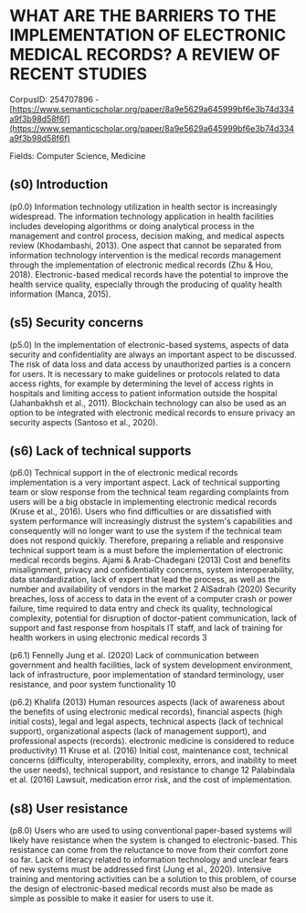 # WHAT ARE THE BARRIERS TO THE IMPLEMENTATION OF ELECTRONIC MEDICAL RECORDS? A REVIEW OF RECENT STUDIES

CorpusID: 254707896 - [https://www.semanticscholar.org/paper/8a9e5629a645999bf6e3b74d334a9f3b98d58f6f](https://www.semanticscholar.org/paper/8a9e5629a645999bf6e3b74d334a9f3b98d58f6f)

Fields: Computer Science, Medicine

## (s0) Introduction
(p0.0) Information technology utilization in health sector is increasingly widespread. The information technology application in health facilities includes developing algorithms or doing analytical process in the management and control process, decision making, and medical aspects review (Khodambashi, 2013). One aspect that cannot be separated from information technology intervention is the medical records management through the implementation of electronic medical records (Zhu & Hou, 2018). Electronic-based medical records have the potential to improve the health service quality, especially through the producing of quality health information (Manca, 2015).
## (s5) Security concerns
(p5.0) In the implementation of electronic-based systems, aspects of data security and confidentiality are always an important aspect to be discussed. The risk of data loss and data access by unauthorized parties is a concern for users. It is necessary to make guidelines or protocols related to data access rights, for example by determining the level of access rights in hospitals and limiting access to patient information outside the hospital (Jahanbakhsh et al., 2011). Blockchain technology can also be used as an option to be integrated with electronic medical records to ensure privacy an security aspects (Santoso et al., 2020).
## (s6) Lack of technical supports
(p6.0) Technical support in the of electronic medical records implementation is a very important aspect. Lack of technical supporting team or slow response from the technical team regarding complaints from users will be a big obstacle in implementing electronic medical records (Kruse et al., 2016). Users who find difficulties or are dissatisfied with system performance will increasingly distrust the system's capabilities and consequently will no longer want to use the system if the technical team does not respond quickly. Therefore, preparing a reliable and responsive technical support team is a must before the implementation of electronic medical records begins. Ajami & Arab-Chadegani (2013) Cost and benefits misalignment, privacy and confidentiality concerns, system interoperability, data standardization, lack of expert that lead the process, as well as the number and availability of vendors in the market 2 AlSadrah (2020) Security breaches, loss of access to data in the event of a computer crash or power failure, time required to data entry and check its quality, technological complexity, potential for disruption of doctor-patient communication, lack of support and fast response from hospitals IT staff, and lack of training for health workers in using electronic medical records 3

(p6.1) Fennelly Jung et al. (2020) Lack of communication between government and health facilities, lack of system development environment, lack of infrastructure, poor implementation of standard terminology, user resistance, and poor system functionality 10

(p6.2) Khalifa (2013) Human resources aspects (lack of awareness about the benefits of using electronic medical records), financial aspects (high initial costs), legal and legal aspects, technical aspects (lack of technical support), organizational aspects (lack of management support), and professional aspects (records). electronic medicine is considered to reduce productivity) 11 Kruse et al. (2016) Initial cost, maintenance cost, technical concerns (difficulty, interoperability, complexity, errors, and inability to meet the user needs), technical support, and resistance to change 12 Palabindala et al. (2016) Lawsuit, medication error risk, and the cost of implementation.
## (s8) User resistance
(p8.0) Users who are used to using conventional paper-based systems will likely have resistance when the system is changed to electronic-based. This resistance can come from the reluctance to move from their comfort zone so far. Lack of literacy related to information technology and unclear fears of new systems must be addressed first (Jung et al., 2020). Intensive training and mentoring activities can be a solution to this problem, of course the design of electronic-based medical records must also be made as simple as possible to make it easier for users to use it.
